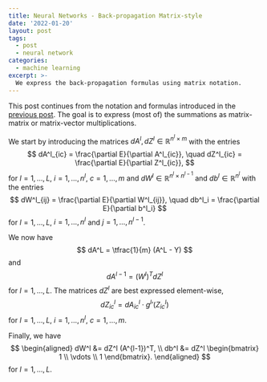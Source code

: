 ```yaml
---
title: Neural Networks - Back-propagation Matrix-style
date: '2022-01-20'
layout: post
tags:
  - post
  - neural network
categories:
  - machine learning
excerpt: >-
  We express the back-propagation formulas using matrix notation.
---
```

This post continues from the notation and formulas introduced in the
[previous post](/blog/2023/01/neural-networks-06-back-propagation).
The goal is to express (most of) the summations as matrix-matrix or
matrix-vector multiplications.

We start by introducing the matrices $dA^l, dZ^l \in \mathbb{R}^{n^l \times m}$
with the entries
$$
dA^l_{ic} = \frac{\partial E}{\partial A^l_{ic}}, \quad
dZ^l_{ic} = \frac{\partial E}{\partial Z^l_{ic}},
$$
for $l=1,\ldots,L$, $i=1,\ldots,n^l$, $c=1,\ldots,m$ and $dW^l \in \mathbb{R}^{n^l \times n^{l-1}}$
and $db^l \in \mathbb{R}^{n^l}$ with the entries
$$
dW^l_{ij} = \frac{\partial E}{\partial W^l_{ij}}, \quad
db^l_i = \frac{\partial E}{\partial b^l_i}
$$
for $l=1,\ldots,L$, $i=1,\ldots,n^l$ and $j=1,\ldots,n^{l-1}$.

We now have
$$
dA^L = \tfrac{1}{m} (A^L - Y)
$$
and
$$
dA^{l-1} = (W^l)^T dZ^l
$$
for $l=1,\ldots,L$. The matrices $dZ^l$ are best expressed element-wise,
$$
dZ^l_{ic} = dA^l_{ic} \cdot {g^l}'(Z^l_{ic})
$$
for $l=1,\ldots,L$, $i=1,\ldots,n^l$, $c=1,\ldots,m$.

Finally, we have
$$
\begin{aligned}
dW^l &= dZ^l (A^{l-1})^T, \\
db^l &= dZ^l \begin{bmatrix}
1 \\
\vdots \\
1
\end{bmatrix}.
\end{aligned}
$$
for $l=1,\ldots,L$.
